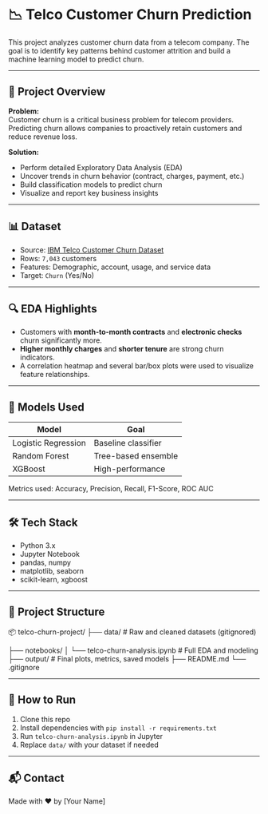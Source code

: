 # 📉 Telco Customer Churn Prediction

This project analyzes customer churn data from a telecom company. The goal is to identify key patterns behind customer attrition and build a machine learning model to predict churn.

---

## 📌 Project Overview

**Problem:**  
Customer churn is a critical business problem for telecom providers. Predicting churn allows companies to proactively retain customers and reduce revenue loss.

**Solution:**  
- Perform detailed Exploratory Data Analysis (EDA)
- Uncover trends in churn behavior (contract, charges, payment, etc.)
- Build classification models to predict churn
- Visualize and report key business insights

---

## 📊 Dataset

- Source: [IBM Telco Customer Churn Dataset](https://www.kaggle.com/blastchar/telco-customer-churn)
- Rows: `7,043` customers  
- Features: Demographic, account, usage, and service data  
- Target: `Churn` (Yes/No)

---

## 🔍 EDA Highlights

- Customers with **month-to-month contracts** and **electronic checks** churn significantly more.
- **Higher monthly charges** and **shorter tenure** are strong churn indicators.
- A correlation heatmap and several bar/box plots were used to visualize feature relationships.

---

## 🤖 Models Used

| Model                | Goal                 |
|---------------------|----------------------|
| Logistic Regression | Baseline classifier  |
| Random Forest       | Tree-based ensemble  |
| XGBoost             | High-performance     |

Metrics used: Accuracy, Precision, Recall, F1-Score, ROC AUC

---

## 🛠️ Tech Stack

- Python 3.x
- Jupyter Notebook
- pandas, numpy
- matplotlib, seaborn
- scikit-learn, xgboost

---

## 📁 Project Structure

📦 telco-churn-project/
├── data/ # Raw and cleaned datasets (gitignored)

├── notebooks/
│ └── telco-churn-analysis.ipynb # Full EDA and modeling
├── output/ # Final plots, metrics, saved models
├── README.md
└── .gitignore


---

## 🚀 How to Run

1. Clone this repo  
2. Install dependencies with `pip install -r requirements.txt`  
3. Run `telco-churn-analysis.ipynb` in Jupyter  
4. Replace `data/` with your dataset if needed

---


## 📬 Contact

Made with ❤️ by [Your Name]  
